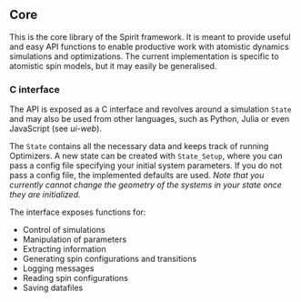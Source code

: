 Core
---------

This is the core library of the Spirit framework.
It is meant to provide useful and easy API functions to enable productive work
with atomistic dynamics simulations and optimizations.
The current implementation is specific to atomistic spin models, but it may
easily be generalised.

### C interface

The API is exposed as a C interface and revolves around a simulation `State`
and may also be used from other languages, such as Python, Julia or even
JavaScript (see *ui-web*).

The `State` contains all the necessary data and keeps track of running
Optimizers. A new state can be created with `State_Setup`, where you can pass
a config file specifying your initial system parameters. If you do not pass a
config file, the implemented defaults are used. *Note that you currently
cannot change the geometry of the systems in your state once they are
initialized.*

The interface exposes functions for:
* Control of simulations
* Manipulation of parameters
* Extracting information
* Generating spin configurations and transitions
* Logging messages
* Reading spin configurations
* Saving datafiles